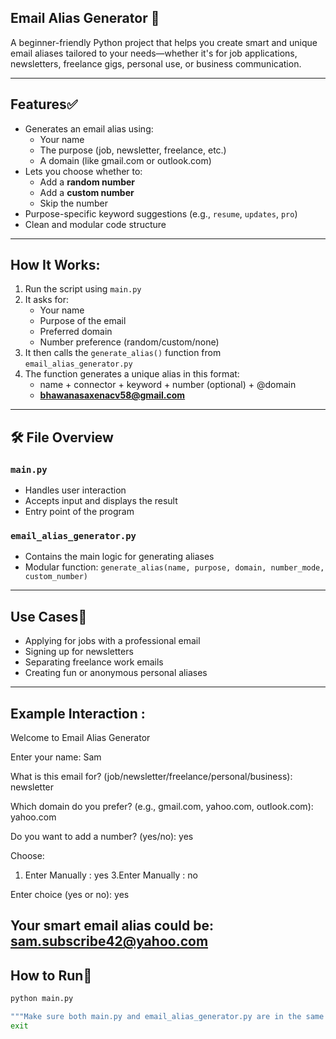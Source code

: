 ## Email Alias Generator 📧 

A beginner-friendly Python project that helps you create smart and unique email aliases tailored to your needs—whether it's for job applications, newsletters, freelance gigs, personal use, or business communication.

---

## Features✅ 

- Generates an email alias using:
  - Your name
  - The purpose (job, newsletter, freelance, etc.)
  - A domain (like gmail.com or outlook.com)
- Lets you choose whether to:
  - Add a **random number**
  - Add a **custom number**
  - Skip the number
- Purpose-specific keyword suggestions (e.g., `resume`, `updates`, `pro`)
- Clean and modular code structure

---

## How It Works:

1. Run the script using `main.py`
2. It asks for:
   - Your name
   - Purpose of the email
   - Preferred domain
   - Number preference (random/custom/none)
3. It then calls the `generate_alias()` function from `email_alias_generator.py`
4. The function generates a unique alias in this format:
   - name + connector + keyword + number (optional) + @domain
   - **bhawanasaxenacv58@gmail.com**

---

## 🛠 File Overview

### `main.py`

- Handles user interaction
- Accepts input and displays the result
- Entry point of the program

### `email_alias_generator.py`

- Contains the main logic for generating aliases
- Modular function: `generate_alias(name, purpose, domain, number_mode, custom_number)`

---

## **Use Cases**📂
- Applying for jobs with a professional email
- Signing up for newsletters
- Separating freelance work emails
- Creating fun or anonymous personal aliases

---

## Example Interaction : 

Welcome to Email Alias Generator

Enter your name: Sam

What is this email for? (job/newsletter/freelance/personal/business): newsletter

Which domain do you prefer? (e.g., gmail.com, yahoo.com, outlook.com): yahoo.com

Do you want to add a number? (yes/no): yes

Choose: 

1. Enter Manually : yes
3.Enter Manually : no


Enter choice (yes or no): yes

Your smart email alias could be: sam.subscribe42@yahoo.com
---

## How to Run🚀 

```bash
python main.py

"""Make sure both main.py and email_alias_generator.py are in the same folder."""
exit
   

